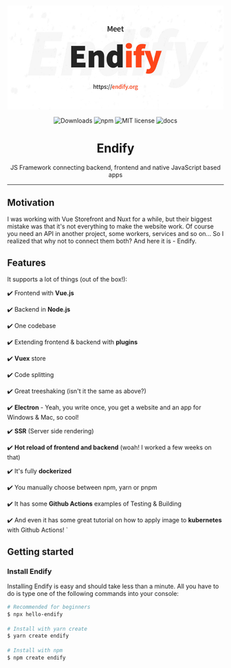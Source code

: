 ![Endify logo](docs/media/header.jpg)
<p align="center">
 <img alt="Downloads" src="https://img.shields.io/npm/dy/endify?color=%23ff451a">
 <img alt="npm" src="https://img.shields.io/npm/v/endify?color=%23ff451a">
 <img alt="MIT license" src="https://img.shields.io/npm/l/endify?color=%23ff451a">
 <img alt="docs" src="https://img.shields.io/badge/docs-endify.org-ff451a">
</p>

<h1 align="center">Endify</h1>
<p align="center">JS Framework connecting backend, frontend and native JavaScript based apps</p>

-------
 ## Motivation
 I was working with Vue Storefront and Nuxt for a while, but their biggest mistake was that it's not everything to make the website work. Of course you need an API in another project, some workers, services and so on... So I realized that why not to connect them both? And here it is - Endify.
 
 ## Features
 It supports a lot of things (out of the box!):

 ✔️ Frontend with **Vue.js**

 ✔️ Backend in **Node.js**
 
 ✔️ One codebase
 
 ✔️ Extending frontend & backend with **plugins**
 
 ✔️ **Vuex** store
 
 ✔️ Code splitting

 ✔️ Great treeshaking (isn't it the same as above?)

 ✔️ **Electron** - Yeah, you write once, you get a website and an app for Windows & Mac, so cool!
 
 ✔️ **SSR** (Server side rendering)
 
 ✔️ **Hot reload of frontend and backend** (woah! I worked a few weeks on that)
 
 ✔️ It's fully **dockerized**

 ✔️ You manually choose between npm, yarn or pnpm
 
 ✔️ It has some **Github Actions** examples of Testing & Building
 
 ✔️ And even it has some great tutorial on how to apply image to **kubernetes** with Github Actions!
`


## Getting started

### Install Endify
Installing Endify is easy and should take less than a minute. All you have to do is type one of the following commands into your console:
```bash
# Recommended for beginners
$ npx hello-endify 

# Install with yarn create
$ yarn create endify

# Install with npm
$ npm create endify
```
